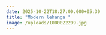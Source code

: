 ```yaml
---
date: 2025-10-22T18:27:00.000+05:30
title: "Modern lehanga "
image: /uploads/1000022299.jpg
---
```

